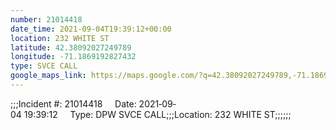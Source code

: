 ```yaml
---
number: 21014418
date_time: 2021-09-04T19:39:12+00:00
location: 232 WHITE ST
latitude: 42.38092027249789
longitude: -71.1869192827432
type: SVCE CALL
google_maps_link: https://maps.google.com/?q=42.38092027249789,-71.1869192827432
---
```


;;;Incident #: 21014418     Date: 2021‐09‐04 19:39:12     Type: DPW SVCE CALL;;;Location: 232 WHITE ST;;;;;;
